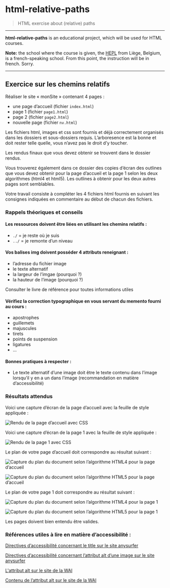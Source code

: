 # html-relative-paths

> HTML exercise about (relative) paths

* * *

**html-relative-paths** is an educational project, which will be used for HTML courses.

**Note:** the school where the course is given, the [HEPL](http://www.provincedeliege.be/hauteecole) from Liège, Belgium, is a french-speaking school. From this point, the instruction will be in french. Sorry.

* * *

## Exercice sur les chemins relatifs

Réaliser le site « monSite » contenant 4 pages :

- une page d’accueil (fichier `index.html`)
- page 1 (fichier `page1.html`)
- page 2 (fichier `page2.html`)
- nouvelle page (fichier `nv.html`)

Les fichiers html, images et css sont fournis et déjà correctement organisés dans les dossiers et sous-dossiers requis. L’arboresence est la bonne et doit rester telle quelle, vous n’avez pas le droit d’y toucher. 

Les rendus finaux que vous devez obtenir se trouvent dans le dossier rendus.

Vous trouverez également dans ce dossier des copies d’écran des outlines que vous devez obtenir pour la page d’accueil et la page 1 selon les deux algorithmes (html4 et html5). Les outlines à obtenir pour les deux autres pages sont semblables.

Votre travail consiste à compléter les 4 fichiers html fournis en suivant les consignes indiquées en commentaire au début de chacun des fichiers.

### Rappels théoriques et conseils

#### Les ressources doivent être liées en utilisant les chemins relatifs :

- `./` = je reste où je suis
- `../` = je remonte d’un niveau

#### Vos balises img doivent posséder 4 attributs reneignant :

-  l’adresse du fichier image 
-  le texte alternatif
-  la largeur de l’imgae (pourquoi ?)
-  la hauteur de l’image (pourquoi ?)

Consulter le livre de référence pour toutes informations utiles

#### Vérifiez la correction typographique en vous servant du memento fourni au cours :

- apostrophes
- guillemets
- majuscules
- tirets
- points de suspension
- ligatures
- …

#### Bonnes pratiques à respecter :

- Le texte alternatif d’une image doit être le texte contenu dans l’image lorsqu’il y en a un dans l’image (recommandation en matière d’accessibilité)

### Résultats attendus

Voici une capture d’écran de la page d’accueil avec la feuille de style appliquée :

![Rendu de la page d’accueil avec CSS](rendus/rendu-index.png "rendu avec CSS de la solution : index.html")

Voici une capture d’écran de la page 1 avec la feuille de style appliquée :

![Rendu de la page 1 avec CSS](rendus/rendu-page1.png "rendu avec CSS de la solution : page1.html")

Le plan de votre page d’accueil doit correspondre au résultat suivant :

![Capture du plan du document selon l’algorithme HTML4 pour la page d’accueil](rendus/HM-accueil-outline4.png "capture des Headings fournis par headingsMap pour la page index.html")

![Capture du plan du document selon l’algorithme HTML5 pour la page d’accueil](rendus/HM-accueil-outline5.png "capture de l’outline HTML5 fourni par headingsMap pour la page index.html")

Le plan de votre page 1 doit correspondre au résultat suivant :

![Capture du plan du document selon l’algorithme HTML4 pour la page 1](rendus/HM-page1-outline4.png "capture des Headings fournis par headingsMap pour la page page1.html")

![Capture du plan du document selon l’algorithme HTML5 pour la page 1](rendus/HM-page1-outline5.png "capture de l’outline HTML5 fourni par headingsMap pour la page page1.html")

Les pages doivent bien entendu être valides.

### Références utiles à lire en matière d’accessibilité :

[Directives d’accessibilité concernant le title sur le site anysurfer](http://www.anysurfer.be/fr/en-pratique/directives/directive/2-2-1-chaque-page-possede-un-titre-significatif)

[Directives d’accessibilité concernant l’attribut alt d’une image sur le site anysurfer](http://www.anysurfer.be/fr/en-pratique/directives/directive/2-3-1-chaque-image-a-un-attribut-alt)

[L'attribut alt sur le site de la WAI](http://www.w3.org/WAI/GL/techniques.htm)

[Contenu de l’attribut alt sur le site de la WAI](http://www.w3.org/WAI/GL/techniques.htm#Appendix%20B)
